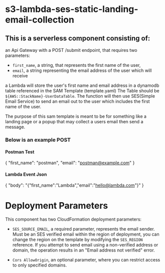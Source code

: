 # s3-lambda-ses-static-landing-email-collection


## This is a serverless component consisting of:

an Api Gateway with a POST /submit endpoint, that requires two parameters:
- `first_name`, a string, that represents the first name of the user, 
- `email`, a string representing the email address of the user which will receive

a Lambda will store the user's first name and email address in a dynamodb table referenced in the SAM Template (template.yaml) The Table should be `${AWS::StackName}-UserDataTable`. The function will then use SES(Simple Email Service)  to send an email out to the user which includes the first name of the user. 


The purpose of this sam template is meant to be for something like a landing page or a popup that may collect a users email then send a message. 

### Below is an example POST

#### Postman Test 

{
    "first_name": "postman",
    "email": "postman@example.com"
}




#### Lambda Event Json

{
    "body": "{\"first_name\":\"Lambda\",\"email\":\"hello@lambda.com\"}"
}

# Deployment Parameters
This component has two CloudFormation deployment parameters:

- `SES_SOURCE_EMAIL`, a required parameter, represents the email sender. Must be an SES verified email within the region of deployment, you can change the region on the template by modifying the `SES_REGION` reference. If you attempt to send email using a non-verified address or domain, the operation results in an "Email address not verified" error.

- `Cors AllowOrigin`, an optional parameter, where you can restrict access to only specified domains.

